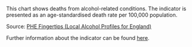 This chart shows deaths from alcohol-related conditions. The indicator is presented as an age-standardised death rate per 100,000 population.

Source: [PHE Fingertips (Local Alcohol Profiles for England)](https://fingertips.phe.org.uk/profile/local-alcohol-profiles)

Further information about the indicator can be found [here](https://fingertips.phe.org.uk/search/91382).
